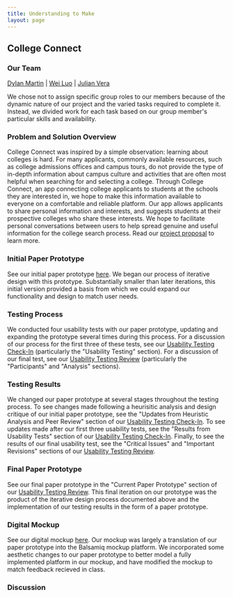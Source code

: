 ```yaml
---
title: Understanding to Make
layout: page
---
```


## College Connect

### Our Team
[Dylan Martin](https://dylan-martin.github.io/) | [Wei Luo](https://wl5.github.io/) | [Julian Vera](https://verajulian.github.io/)

We chose not to assign specific group roles to our members because of the dynamic nature of our project and the varied tasks required to complete it.  Instead, we divided work for each task based on our group member's particular skills and availability.

### Problem and Solution Overview

College Connect was inspired by a simple observation: learning about colleges is hard.  For many applicants, commonly available resources, such as college admissions offices and campus tours, do not provide the type of in-depth information about campus culture and activities that are often most helpful when searching for and selecting a college.  Through College Connect, an app connecting college applicants to students at the schools they are interested in, we hope to make this information available to everyone on a comfortable and reliable platform.  Our app allows applicants to share personal information and interests, and suggests students at their prospective colleges who share these interests.  We hope to facilitate personal conversations between users to help spread genuine and useful information for the college search process.  Read our [project proposal](/grpproposal.md) to learn more.

### Initial Paper Prototype

See our initial paper prototype [here](/paper_proto.md).  We began our process of iterative design with this prototype. Substantially smaller than later iterations, this initial version provided a basis from which we could expand our functionality and design to match user needs.

### Testing Process

We conducted four usability tests with our paper prototype, updating and expanding the prototype several times during this process.  For a discussion of our process for the first three of these tests, see our [Usability Testing Check-In](/ut_checkin.md) (particularly the "Usability Testing" section).  For a discussion of our final test, see our [Usability Testing Review](/ut_review.md) (particularly the "Participants" and "Analysis" sections).

### Testing Results

We changed our paper prototype at several stages throughout the testing process.  To see changes made following a heurisitic analysis and design critique of our initial paper prototype, see the "Updates from Heuristic Analysis and Peer Review" section of our [Usability Testing Check-In](/ut_checkin.md).  To see updates made after our first three usability tests, see the "Results from Usability Tests" section of our [Usability Testing Check-In](/ut_checkin.md).  Finally, to see the results of our final usability test, see the "Critical Issues" and "Important Revisions" sections of our [Usability Testing Review](/ut_review.md).

### Final Paper Prototype

See our final paper prototype in the "Current Paper Prototype" section of our [Usability Testing Review](/ut_review.md).  This final iteration on our prototype was the product of the iterative design process documented above and the implementation of our testing results in the form of a paper prototype.

### Digital Mockup

See our digital mockup [here](/digital_mockup.md).  Our mockup was largely a translation of our paper prototype into the Balsamiq mockup platform.  We incorporated some aesthetic changes to our paper prototype to better model a fully implemented platform in our mockup, and have modified the mockup to match feedback recieved in class.

### Discussion

